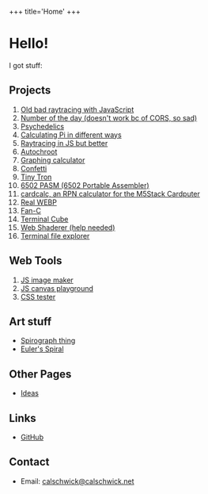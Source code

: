 +++
title='Home'
+++

# Hello!

I got stuff:

## Projects
1. [Old bad raytracing with JavaScript](https://calschwick.net/raytracing-web/)
2. [Number of the day (doesn't work bc of CORS, so sad)](https://calschwick.net/notd/)
3. [Psychedelics](https://calschwick.net/psychedelics/)
4. [Calculating Pi in different ways](https://calschwick.net/pi/)
5. [Raytracing in JS but better](https://calschwick.net/new-raytracing/)
1. [Autochroot](projects/autochroot)
6. [Graphing calculator](projects/graphing)
7. [Confetti](projects/confetti)
8. [Tiny Tron](projects/tiny-tron)
9. [6502 PASM (6502 Portable Assembler)](https://calschwick.net/6502pasm/)
10. [cardcalc, an RPN calculator for the M5Stack Cardputer](https://calschwick.net/cardcalc/)
10. [Real WEBP](projects/real-webp)
10. [Fan-C](projects/fan-c)
10. [Terminal Cube](projects/term-cube)
11. [Web Shaderer (help needed)](https://github.com/CalSch/web-shaderer)
1. [Terminal file explorer](projects/explorer)

## Web Tools
1. [JS image maker](https://calschwick.net/image-maker/)
2. [JS canvas playground](https://calschwick.net/canvas-playground/)
3. [CSS tester](https://calschwick.net/css-tester/)

## Art stuff
- [Spirograph thing](https://calschwick.net/spirograph/)
- [Euler's Spiral](https://calschwick.net/eulers-spiral/)

## Other Pages
- [Ideas](ideas)

## Links
- [GitHub](https://github.com/CalSch)

## Contact
- Email: calschwick@calschwick.net
